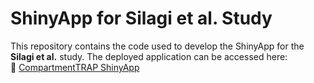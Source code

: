 # ShinyApp for Silagi et al. Study

This repository contains the code used to develop the ShinyApp for the **Silagi et al.** study. The deployed application can be accessed here:  
🔗 [CompartmentTRAP ShinyApp](https://painseq.shinyapps.io/CompartmentTRAP/)

